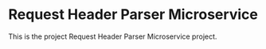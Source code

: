 # Request Header Parser Microservice

This is the project Request Header Parser Microservice project.
